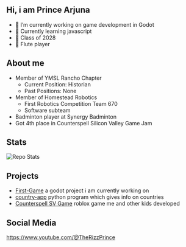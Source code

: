 ## Hi, i am Prince Arjuna

- 🔭 I’m currently working on game development in Godot
- 🌱 Currently learning javascript
- 🏫 Class of 2028
- 🪈 Flute player

## About me
* Member of YMSL Rancho Chapter 
  * Current Position: Historian
  * Past Positions: None
* Member of Homestead Robotics
  * First Robotics Competition Team 670
  * Software subteam
* Badminton player at Synergy Badminton
* Got 4th place in Counterspell Silicon Valley Game Jam
## Stats
![Repo Stats](https://github-readme-stats.vercel.app/api/top-langs/?username=Prince-Arjuna&theme=black-green)

## Projects
* [First-Game](https://github.com/Prince-Arjuna/first-game/blob/main/README.md) a godot project i am currently working on
* [country-app](https://github.com/Prince-Arjuna/country-app/blob/main/README.md) python program which gives info on countries
* [Counterspell SV Game](https://www.roblox.com/games/99935537848571/Think-Outside-the-Blocks) roblox game me and other kids developed

## Social Media

https://www.youtube.com/@TheRizzPrince
    
  






  
  


<!--
**Prince-Arjuna/Prince-Arjuna** is a ✨ _special_ ✨ repository because its `README.md` (this file) appears on your GitHub profile.

Here are some ideas to get you started:

- 🔭 I’m currently working on ...
- 🌱 I’m currently learning ...
- 👯 I’m looking to collaborate on ...
- 🤔 I’m looking for help with ...
- 💬 Ask me about ...
- 📫 How to reach me: ...
- 😄 Pronouns: ...
- ⚡ Fun fact: ...
-->
